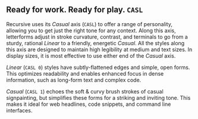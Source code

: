 ## Ready for work. Ready for play. `CASL`

Recursive uses its *Casual* axis (`CASL`) to offer a range of personality, allowing you to get just the right tone for any context. Along this axis, letterforms adjust in stroke curvature, contrast, and terminals to go from a sturdy, rational *Linear* to a friendly, energetic *Casual*. All the styles along this axis are designed to maintain high legibility at medium and text sizes. In display sizes, it is most effective to use either end of the *Casual* axis. 

*Linear* (`CASL 0`) styles have subtly-flattened edges and simple, open forms. This optimizes readability and enables enhanced focus in dense information, such as long-form text and complex code.

*Casual* (`CASL 1`) echoes the soft & curvy brush strokes of casual signpainting, but simplifies these forms for a striking and inviting tone. This makes it ideal for web headlines, code snippets, and command line interfaces.